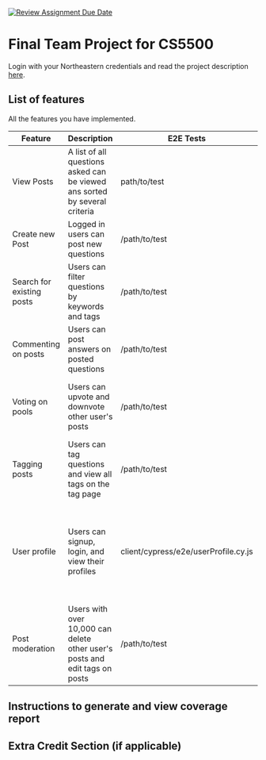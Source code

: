 [![Review Assignment Due Date](https://classroom.github.com/assets/deadline-readme-button-24ddc0f5d75046c5622901739e7c5dd533143b0c8e959d652212380cedb1ea36.svg)](https://classroom.github.com/a/37vDen4S)
# Final Team Project for CS5500

Login with your Northeastern credentials and read the project description [here](https://northeastern-my.sharepoint.com/:w:/g/personal/j_mitra_northeastern_edu/ETUqq9jqZolOr0U4v-gexHkBbCTAoYgTx7cUc34ds2wrTA?e=URQpeI).

## List of features

All the features you have implemented. 

| Feature   | Description     | E2E Tests      | Component Tests | Jest Tests     |
|-----------|-----------------|----------------|-----------------|----------------|
| View Posts | A list of all questions asked can be viewed ans sorted by several criteria | path/to/test | client/cypress/component/question_page.cy.js | Endpoints: GET /question/getQuestion Test paths: server/tests/newQuestion.test.js  |
| Create new Post | Logged in users can post new questions | /path/to/test | client/cypress/component/new_question.cy.js | Endpoints: POST /question/addQuestion Test paths: server/tests/newQuestion.test.js |
| Search for existing posts | Users can filter questions by keywords and tags | /path/to/test | client/cypress/component/header.cy.js, client/cypress/component/fake_so.cy.js | Endpoints: GET /question/getQuestion Test paths: server/tests/question.test.js, server/tests/newQuestion.test.js |
| Commenting on posts | Users can post answers on posted questions | /path/to/test | client/cypress/component/answer_page.cy.js, client/cypress/component/new_answer.cy.js | Endpoints: POST /answer/addAnswer  Test paths: server/tests/answer.test.js, server/tests/newAnswer.test.js |
| Voting on pools | Users can upvote and downvote other user's posts | /path/to/test | client/cypress/component/answer_page.cy.js | Endpoints: /question/upvote, /question/downvote, /answer/downvote, /answer/upvote Test paths: server/tests/question.test.js, server/tests/answer.test.js |
| Tagging posts | Users can tag questions and view all tags on the tag page | /path/to/test | client/cypress/component/tag_page.cy.js, client/cypress/component/question_page.cy.js, client/component/answer_page.cy.js | Endpoints: POST question/addTags, GET tag/getTagsWithQuestionNumber Test paths: server/tests/newQuestion.test.js server/tests/tags.test.js |
| User profile | Users can signup, login, and view their profiles | client/cypress/e2e/userProfile.cy.js | client/cypress/component/user_profile.cy.js, client/cypress/component/login.cy.js, client/cypress/component/signup_page.cy.js | Endpoints: POST signup/signup, POST login/login, POST login/logout, POST login/csrf-token, GET user/getUserById:uid, POST user/changeUsername, POST user/changeProfilePicture Test paths: server/tests/user.test.js, server/tests/login.test.js, server/tests/signup.test.js |
| Post moderation | Users with over 10,000 can delete other user's posts and edit tags on posts | /path/to/test | client/cypress/component/answer_page.cy.js | Endpoints: POST answer/deleteAnswer, POST question/deleteQuestion, POST question/removeTag, POST question/addTag Test paths: server/tests/answer.test.js, server/tests/newQuestion.test.js |


## Instructions to generate and view coverage report 

## Extra Credit Section (if applicable)